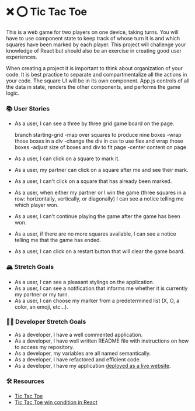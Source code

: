 # ❌ ⭕️ Tic Tac Toe

This is a web game for two players on one device, taking turns. You will have to use component state to keep track of whose turn it is and which squares have been marked by each player. This project will challenge your knowledge of React but should also be an exercise in creating good user experiences.

When creating a project it is important to think about organization of your code. It is best practice to separate and compartmentalize all the actions in your code. The square UI will be in its own component. App.js controls of all the data in state, renders the other components, and performs the game logic.

### 📚 User Stories

- As a user, I can see a three by three grid game board on the page.

  branch starting-grid
  -map over squares to produce nine boxes
  -wrap those boxes in a div
  -change the div in css to use flex and wrap those boxes
  -adjust size of boxes and div to fit page
  -center content on page

- As a user, I can click on a square to mark it.
- As a user, my partner can click on a square after me and see their mark.
- As a user, I can't click on a square that has already been marked.
- As a user, when either my partner or I win the game (three squares in a row: horizontally, vertically, or diagonally) I can see a notice telling me which player won.
- As a user, I can't continue playing the game after the game has been won.
- As a user, if there are no more squares available, I can see a notice telling me that the game has ended.
- As a user, I can click on a restart button that will clear the game board.

### 🏔 Stretch Goals

- As a user, I can see a pleasant stylings on the application.
- As a user, I can see a notification that informs me whether it is currently my partner or my turn.
- As a user, I can choose my marker from a predetermined list (X, O, a color, an emoji, etc...).

### 👩‍💻 Developer Stretch Goals

- As a developer, I have a well commented application.
- As a developer, I have well written README file with instructions on how to access my repository.
- As a developer, my variables are all named semantically.
- As a developer, I have refactored and efficient code.
- As a developer, I have my application [deployed as a live website](https://render.com/docs/deploy-create-react-app).

### 🛠 Resources

- [Tic Tac Toe](https://en.wikipedia.org/wiki/Tic-tac-toe)
- [Tic Tac Toe win condition in React](https://forum.freecodecamp.org/t/need-help-understanding-react-tic-tac-toe-winner-function/137840)
